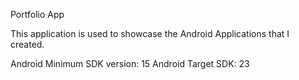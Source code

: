 Portfolio App

This application is used to showcase the Android Applications that I created.

Android Minimum SDK version: 15
Android Target SDK: 23
